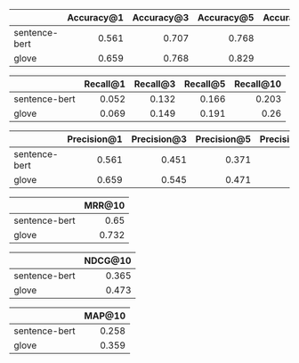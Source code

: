 |               |   Accuracy@1 |   Accuracy@3 |   Accuracy@5 |   Accuracy@10 |
|:--------------|-------------:|-------------:|-------------:|--------------:|
| sentence-bert |        0.561 |        0.707 |        0.768 |         0.829 |
| glove         |        0.659 |        0.768 |        0.829 |         0.89  |

|               |   Recall@1 |   Recall@3 |   Recall@5 |   Recall@10 |
|:--------------|-----------:|-----------:|-----------:|------------:|
| sentence-bert |      0.052 |      0.132 |      0.166 |       0.203 |
| glove         |      0.069 |      0.149 |      0.191 |       0.26  |

|               |   Precision@1 |   Precision@3 |   Precision@5 |   Precision@10 |
|:--------------|--------------:|--------------:|--------------:|---------------:|
| sentence-bert |         0.561 |         0.451 |         0.371 |          0.257 |
| glove         |         0.659 |         0.545 |         0.471 |          0.354 |

|               |   MRR@10 |
|:--------------|---------:|
| sentence-bert |    0.65  |
| glove         |    0.732 |

|               |   NDCG@10 |
|:--------------|----------:|
| sentence-bert |     0.365 |
| glove         |     0.473 |

|               |   MAP@10 |
|:--------------|---------:|
| sentence-bert |    0.258 |
| glove         |    0.359 |

